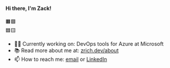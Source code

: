 #### Hi there, I'm Zack!
🟧🟩\
🟦🟨
- 👨‍💻 Currently working on: DevOps tools for Azure at Microsoft
- 📚 Read more about me at: [zrich.dev/about](https://zrich.dev/about)
- 📫 How to reach me: [email](mailto:zackrichardson97@gmail.com) or [LinkedIn](https://www.linkedin.com/in/richardsonz)
